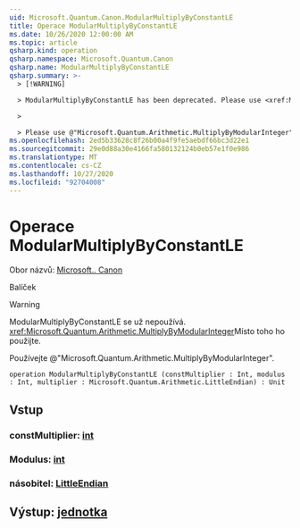 ```yaml
---
uid: Microsoft.Quantum.Canon.ModularMultiplyByConstantLE
title: Operace ModularMultiplyByConstantLE
ms.date: 10/26/2020 12:00:00 AM
ms.topic: article
qsharp.kind: operation
qsharp.namespace: Microsoft.Quantum.Canon
qsharp.name: ModularMultiplyByConstantLE
qsharp.summary: >-
  > [!WARNING]

  > ModularMultiplyByConstantLE has been deprecated. Please use <xref:Microsoft.Quantum.Arithmetic.MultiplyByModularInteger> instead.

  >

  > Please use @"Microsoft.Quantum.Arithmetic.MultiplyByModularInteger".
ms.openlocfilehash: 2ed5b33628c8f26b00a4f9fe5aebdf66bc3d22e1
ms.sourcegitcommit: 29e0d88a30e4166fa580132124b0eb57e1f0e986
ms.translationtype: MT
ms.contentlocale: cs-CZ
ms.lasthandoff: 10/27/2020
ms.locfileid: "92704008"
---
```

# <a name="modularmultiplybyconstantle-operation"></a>Operace ModularMultiplyByConstantLE

Obor názvů: [Microsoft.. Canon](xref:Microsoft.Quantum.Canon)

Balíček [](https://nuget.org/packages/)


> [!WARNING]
> ModularMultiplyByConstantLE se už nepoužívá. <xref:Microsoft.Quantum.Arithmetic.MultiplyByModularInteger>Místo toho ho použijte.
>
> Používejte @"Microsoft.Quantum.Arithmetic.MultiplyByModularInteger".



```qsharp
operation ModularMultiplyByConstantLE (constMultiplier : Int, modulus : Int, multiplier : Microsoft.Quantum.Arithmetic.LittleEndian) : Unit
```


## <a name="input"></a>Vstup

### <a name="constmultiplier--int"></a>constMultiplier: [int](xref:microsoft.quantum.lang-ref.int)




### <a name="modulus--int"></a>Modulus: [int](xref:microsoft.quantum.lang-ref.int)




### <a name="multiplier--littleendian"></a>násobitel: [LittleEndian](xref:Microsoft.Quantum.Arithmetic.LittleEndian)





## <a name="output--unit"></a>Výstup: [jednotka](xref:microsoft.quantum.lang-ref.unit)


